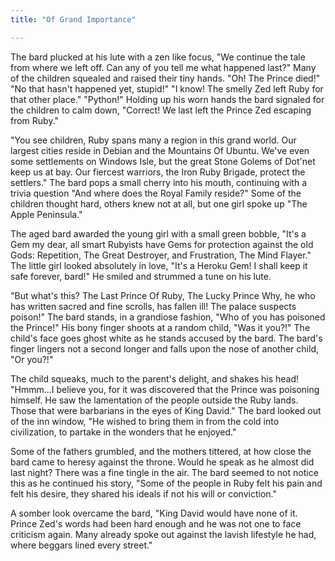 ```yaml
---
title: "Of Grand Importance"

---
```


The bard plucked at his lute with a zen like focus, "We continue the tale from where we left off. Can any of you tell me what happened last?" Many of the children squealed and raised their tiny hands. "Oh! The Prince died!" "No that hasn't happened yet, stupid!" "I know! The smelly Zed left Ruby for that other place." "Python!" Holding up his worn hands the bard signaled for the children to calm down, "Correct! We last left the Prince Zed escaping from Ruby."

"You see children, Ruby spans many a region in this grand world. Our largest cities reside in Debian and the Mountains Of Ubuntu. We've even some settlements on Windows Isle, but the great Stone Golems of Dot'net keep us at bay. Our fiercest warriors, the Iron Ruby Brigade, protect the settlers." The bard pops a small cherry into his mouth, continuing with a trivia question "And where does the Royal Family reside?" Some of the children thought hard, others knew not at all, but one girl spoke up "The Apple Peninsula."

The aged bard awarded the young girl with a small green bobble, "It's a Gem my dear, all smart Rubyists have Gems for protection against the old Gods: Repetition, The Great Destroyer, and Frustration, The Mind Flayer." The little girl looked absolutely in love, "It's a Heroku Gem! I shall keep it safe forever, bard!" He smiled and strummed a tune on his lute.

"But what's this? The Last Prince Of Ruby, The Lucky Prince Why, he who has written sacred and fine scrolls, has fallen ill! The palace suspects poison!" The bard stands, in a grandiose fashion, "Who of you has poisoned the Prince!" His bony finger shoots at a random child, "Was it you?!" The child's face goes ghost white as he stands accused by the bard. The bard's finger lingers not a second longer and falls upon the nose of another child, "Or you?!"

The child squeaks, much to the parent's delight, and shakes his head! "Hmmm...I believe you, for it was discovered that the Prince was poisoning himself. He saw the lamentation of the people outside the Ruby lands. Those that were barbarians in the eyes of King David." The bard looked out of the inn window, "He wished to bring them in from the cold into civilization, to partake in the wonders that he enjoyed."

Some of the fathers grumbled, and the mothers tittered, at how close the bard came to heresy against the throne. Would he speak as he almost did last night? There was a fine tingle in the air. The bard seemed to not notice this as he continued his story, "Some of the people in Ruby felt his pain and felt his desire, they shared his ideals if not his will or conviction."

A somber look overcame the bard, "King David would have none of it. Prince Zed's words had been hard enough and he was not one to face criticism again. Many already spoke out against the lavish lifestyle he had, where beggars lined every street."
